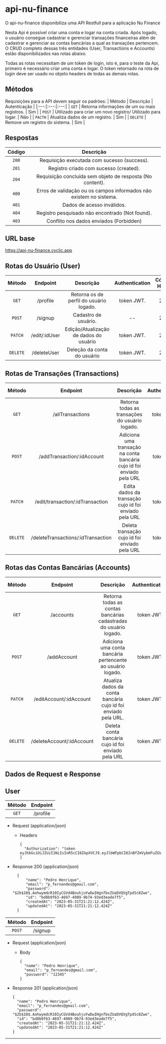 # api-nu-finance
O api-nu-finance disponibiliza uma API Restfull para a aplicação Nu Finance

Nesta Api é possível criar uma conta e logar na conta criada. Após logado, o usuário consegue cadastrar e gerenciar transações financeiras além de cadastrar e gerenciar as contas bancárias a qual as transações pertencem. O CRUD completo dessas três entidades (User, Transactions e Accounts) estão disponibilizados nas rotas abaixo.

Todas as rotas necessitam de um token de login, isto é, para o teste da Api, primeiro é necessário criar uma conta e logar. O token retornado na rota
de login deve ser usado no objeto headers de todas as demais rotas. 

## Métodos
Requisições para a API devem seguir os padrões: 
| Método | Descrição | Autenticação |
|:---:|:---:|:---:|
| `GET` | Retorna informações de um ou mais registros. | Sim |
| `POST` | Utilizado para criar um novo registro/ Utilizado para logar. | Não |
| `PACTH` | Atualiza dados de um registro. | Sim |
| `DELETE` | Remove um registro do sistema. | Sim |


## Respostas
| Código | Descrição |
|:---:|:---:|
| `200` | Requisição executada com sucesso (success).|
| `201` | Registro criado com sucesso (created).|
| `204` | Requisição concluída sem objeto de resposta (No content).|
| `400` | Erros de validação ou os campos informados não existem no sistema.|
| `401` | Dados de acesso inválidos.|
| `404` | Registro pesquisado não encontrado (Not found).|
| `403` | Conflito nos dados enviados (Forbidden)|

## URL base
<https://api-nu-finance.cyclic.app>


## Rotas do Usuário (User)
| Método | Endpoint | Descrição | Authentication | Código HTTP |
|:---:|:---:|:---:|:---:|:---:|
| `GET` | /profile | Retorna os de perfil do usuário logado.|  token JWT. | 200 |
| `POST` | /signup | Cadastro de usuário. | -- | 201 |
| `PATCH` | /edit/:idUser | Edição/Atualização de dados do usuário |  token JWT. |200 |
| `DELETE` | /deleteUser | Deleção da conta do usuário | token JWT. | 204 |


## Rotas de Transações (Transactions)
| Método | Endpoint | Descrição | Authentication | Código HTTP |
|:---:|:---:|:---:|:---:|:---:|
| `GET` | /allTransactions | Retorna todas as transações do usuário logado.|  token JWT. | 200 |
| `POST` | /addTransaction/:idAccount | Adiciona uma transação na conta bancária cujo id foi enviado pela URL | token JWT | 201 |
| `PATCH` | /edit/transaction/:idTransaction | Edita dados da transação cujo id foi enviado pela URL | token JWT | 204 |
| `DELETE` | /deleteTransactions/:idTransaction | Deleta transação cujo id foi enviado  pela URL | token JWT | 204 |

## Rotas das Contas Bancárias (Accounts)
| Método | Endpoint | Descrição | Authentication | Código HTTP |
|:---:|:---:|:---:|:---:|:---:|
| `GET` | /accounts | Retorna todas as contas bancárias cadastradas do usuário logado. | token JWT | 200 |
| `POST` | /addAccount | Adiciona uma conta bancária pertencente ao usuário logado. | token JWT | 201 |
| `PATCH` | /editAccount/:idAccount | Atualiza dados da conta bancária cujo id foi enviado pela URL. | token JWT | 200 |
| `DELETE` | /deleteAccount/:idAccount | Deleta conta bancária cujo id foi enviado pela URL | token JWT | 204 |


## Dados de Request e Response
## User

| Método | Endpoint |
|:---:|:---:|
| `GET`| /profile |

  + Request (application/json)  
  
    + Headers


          {       
            "Authorization": "token  eyJhbGciOiJIUzI1NiIsInR5cCI6IkpXVCJ9.eyJlbWFpbCI6InBfZmVybmFuZGVzQGdtYWlsLmNvbSIsImlhdCI6MTY4NTU2ODc4OCwiZXhwIjoxNjg1NTg2Nzg4fQ.UZuvPPNktZ1IxSru8ASxxWxAvceBnetHzGI1LgxioxA"
          }


  + Response 200 (application/json)

          
          {
              "name": "Pedro Henrique",
              "email": "p_fernandes@gmail.com",
              "password": "$2b$10$.AohwymdcR10IyCGVd4BouhjuYwDwIHgnfbxZUaDVQVgTpdSc0Zwe",
              "id": "bd8b9f63-4697-4989-9b74-93ed3eade7f5",
              "createdAt": "2023-05-31T21:21:12.424Z",
              "updatedAt": "2023-05-31T21:21:12.424Z"
          }   


| Método | Endpoint |
|:---:|:---:|
| `POST`| /signup |


  + Request (application/json)

    + Body

          {
            "name": "Pedro Henrique",
            "email": "p_fernandes@gmail.com",
            "password": "12345"
          }
          
          
  + Response 201 (application/json)

        {
          "name": "Pedro Henrique",
          "email": "p_fernandes@gmail.com",
          "password": "$2b$10$.AohwymdcR10IyCGVd4BouhjuYwDwIHgnfbxZUaDVQVgTpdSc0Zwe",
          "id": "bd8b9f63-4697-4989-9b74-93ed3eade7f5",
          "createdAt": "2023-05-31T21:21:12.424Z",
          "updatedAt": "2023-05-31T21:21:12.424Z"
        }
        
_______________________________________________________________________________  





